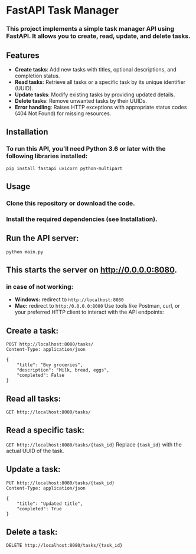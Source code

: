 # **FastAPI Task Manager**
### This project implements a simple task manager API using FastAPI. It allows you to create, read, update, and delete tasks.

## Features
- **Create tasks**: Add new tasks with titles, optional descriptions, and completion status.
- **Read tasks**: Retrieve all tasks or a specific task by its unique identifier (UUID).
- **Update tasks**: Modify existing tasks by providing updated details.
- **Delete tasks**: Remove unwanted tasks by their UUIDs.
- **Error handling**: Raises HTTP exceptions with appropriate status codes (404 Not Found) for missing resources.
## Installation
### To run this API, you'll need Python 3.6 or later with the following libraries installed:

```
pip install fastapi uvicorn python-multipart
```

## Usage
### Clone this repository or download the code.

### Install the required dependencies (see Installation).

## Run the API server:
```
python main.py
```

## This starts the server on http://0.0.0.0:8080.
### **in case of not working:**
  - **Windows:** redirect to `http://localhost:8080`
  - **Mac:** redirect to `http:/0.0.0.0:8000`
Use tools like Postman, curl, or your preferred HTTP client to interact with the API endpoints:

## Create a task:
```
POST http://localhost:8080/tasks/
Content-Type: application/json

{
    "title": "Buy groceries",
    "description": "Milk, bread, eggs",
    "completed": False
}
```

## Read all tasks:
`GET http://localhost:8080/tasks/`
## Read a specific task:
`GET http://localhost:8080/tasks/{task_id}`
Replace `{task_id}` with the actual UUID of the task.

## Update a task:
```
PUT http://localhost:8080/tasks/{task_id}
Content-Type: application/json

{
    "title": "Updated title",
    "completed": True
}
```

## Delete a task:
`DELETE http://localhost:8080/tasks/{task_id}`
